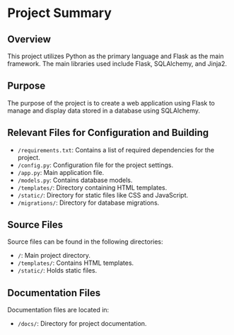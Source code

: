 # Project Summary

## Overview
This project utilizes Python as the primary language and Flask as the main framework. The main libraries used include Flask, SQLAlchemy, and Jinja2.

## Purpose
The purpose of the project is to create a web application using Flask to manage and display data stored in a database using SQLAlchemy.

## Relevant Files for Configuration and Building
- `/requirements.txt`: Contains a list of required dependencies for the project.
- `/config.py`: Configuration file for the project settings.
- `/app.py`: Main application file.
- `/models.py`: Contains database models.
- `/templates/`: Directory containing HTML templates.
- `/static/`: Directory for static files like CSS and JavaScript.
- `/migrations/`: Directory for database migrations.

## Source Files
Source files can be found in the following directories:
- `/`: Main project directory.
- `/templates/`: Contains HTML templates.
- `/static/`: Holds static files.

## Documentation Files
Documentation files are located in:
- `/docs/`: Directory for project documentation.